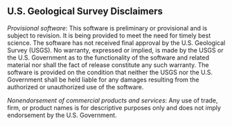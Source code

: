 ## U.S. Geological Survey Disclaimers

*Provisional software*: This software is preliminary or provisional and is
subject to revision. It is being provided to meet the need for timely best
science. The software has not received final approval by the U.S. Geological
Survey (USGS). No warranty, expressed or implied, is made by the USGS or the
U.S. Government as to the functionality of the software and related material nor
shall the fact of release constitute any such warranty. The software is provided
on the condition that neither the USGS nor the U.S. Government shall be held
liable for any damages resulting from the authorized or unauthorized use of the
software.  


*Nonendorsement of commercial products and services*: Any use of trade, firm, or
product names is for descriptive purposes only and does not imply endorsement by
the U.S. Government.
